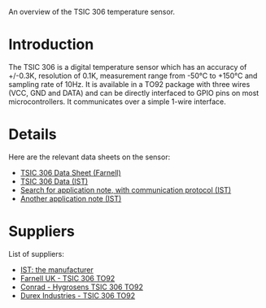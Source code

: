 An overview of the TSIC 306 temperature sensor.

# Introduction #

The TSIC 306 is a digital temperature sensor which has an accuracy of +/-0.3K, resolution of 0.1K, measurement range from -50°C to +150°C and sampling rate of 10Hz. It is available in a TO92 package with three wires (VCC, GND and DATA) and can be directly interfaced to GPIO pins on most microcontrollers. It communicates over a simple 1-wire interface.

# Details #

Here are the relevant data sheets on the sensor:
  * [TSIC 306 Data Sheet (Farnell)](http://www.farnell.com/datasheets/1643983.pdf)
  * [TSIC 306 Data (IST)](http://www.ist-ag.com/eh/ist-ag/resource.nsf/imgref/Download_DTTSic20x_30x_E2.1.pdf/$FILE/DTTSic20x_30x_E2.1.pdf)
  * [Search for application note, with communication protocol (IST)](http://www.google.co.uk/search?query=www.ist-ag.com%20ATTSic_E2.0.pdf)
  * [Another application note (IST)](http://www.ist-ag.com/eh/ist-ag/resource.nsf/imgref/Download_ATTSic_E1.0.pdf/$FILE/ATTSic_E1.0.pdf)

# Suppliers #

List of suppliers:
  * [IST: the manufacturer](http://www.ist-ag.com/)
  * [Farnell UK - TSIC 306 TO92](http://uk.farnell.com/ist-innovative-sensor-technology/tsic-306-to92/sensor-temp-digital-0-3deg-c-to92/dp/2191827)
  * [Conrad - Hygrosens TSIC 306 TO92](http://www.conrad.com/ce/en/product/502187/Hygrosens-TSIC306-TO92-Digital-Temperature-Sensor-50-150-C?ref=searchDetail)
  * [Durex Industries - TSIC 306 TO92](http://buy.durexindustries.com/item/all-categories-sensors/all-categories-sensors-digital-temperature-sensors/0-3-degree-c-to-92-digital-temperature-sensor)